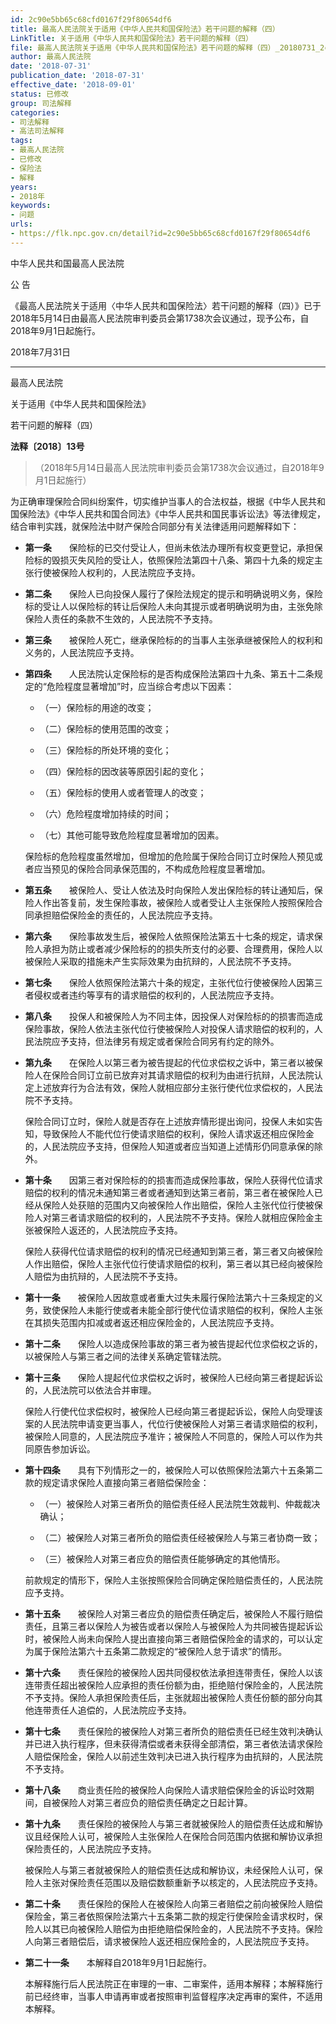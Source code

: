 ```yaml
---
id: 2c90e5bb65c68cfd0167f29f80654df6
title: 最高人民法院关于适用《中华人民共和国保险法》若干问题的解释（四）
LinkTitle: 关于适用《中华人民共和国保险法》若干问题的解释（四）
file: 最高人民法院关于适用《中华人民共和国保险法》若干问题的解释（四）_20180731_2c90e5bb65c68cfd0167f29f80654df6.docx
author: 最高人民法院
date: '2018-07-31'
publication_date: '2018-07-31'
effective_date: '2018-09-01'
status: 已修改
group: 司法解释
categories:
- 司法解释
- 高法司法解释
tags:
- 最高人民法院
- 已修改
- 保险法
- 解释
years:
- 2018年
keywords:
- 问题
urls:
- https://flk.npc.gov.cn/detail?id=2c90e5bb65c68cfd0167f29f80654df6
---
```


中华人民共和国最高人民法院

公 告

《最高人民法院关于适用〈中华人民共和国保险法〉若干问题的解释（四）》已于2018年5月14日由最高人民法院审判委员会第1738次会议通过，现予公布，自2018年9月1日起施行。

2018年7月31日

---

最高人民法院

关于适用《中华人民共和国保险法》

若干问题的解释（四）

**法释〔2018〕13号**

> （2018年5月14日最高人民法院审判委员会第1738次会议通过，自2018年9月1日起施行）

为正确审理保险合同纠纷案件，切实维护当事人的合法权益，根据《中华人民共和国保险法》《中华人民共和国合同法》《中华人民共和国民事诉讼法》等法律规定，结合审判实践，就保险法中财产保险合同部分有关法律适用问题解释如下：

- **第一条**　　保险标的已交付受让人，但尚未依法办理所有权变更登记，承担保险标的毁损灭失风险的受让人，依照保险法第四十八条、第四十九条的规定主张行使被保险人权利的，人民法院应予支持。

- **第二条**　　保险人已向投保人履行了保险法规定的提示和明确说明义务，保险标的受让人以保险标的转让后保险人未向其提示或者明确说明为由，主张免除保险人责任的条款不生效的，人民法院不予支持。

- **第三条**　　被保险人死亡，继承保险标的的当事人主张承继被保险人的权利和义务的，人民法院应予支持。

- **第四条**　　人民法院认定保险标的是否构成保险法第四十九条、第五十二条规定的“危险程度显著增加”时，应当综合考虑以下因素：

  - （一）保险标的用途的改变；

  - （二）保险标的使用范围的改变；

  - （三）保险标的所处环境的变化；

  - （四）保险标的因改装等原因引起的变化；

  - （五）保险标的使用人或者管理人的改变；

  - （六）危险程度增加持续的时间；

  - （七）其他可能导致危险程度显著增加的因素。

  保险标的危险程度虽然增加，但增加的危险属于保险合同订立时保险人预见或者应当预见的保险合同承保范围的，不构成危险程度显著增加。

- **第五条**　　被保险人、受让人依法及时向保险人发出保险标的转让通知后，保险人作出答复前，发生保险事故，被保险人或者受让人主张保险人按照保险合同承担赔偿保险金的责任的，人民法院应予支持。

- **第六条**　　保险事故发生后，被保险人依照保险法第五十七条的规定，请求保险人承担为防止或者减少保险标的的损失所支付的必要、合理费用，保险人以被保险人采取的措施未产生实际效果为由抗辩的，人民法院不予支持。

- **第七条**　　保险人依照保险法第六十条的规定，主张代位行使被保险人因第三者侵权或者违约等享有的请求赔偿的权利的，人民法院应予支持。

- **第八条**　　投保人和被保险人为不同主体，因投保人对保险标的的损害而造成保险事故，保险人依法主张代位行使被保险人对投保人请求赔偿的权利的，人民法院应予支持，但法律另有规定或者保险合同另有约定的除外。

- **第九条**　　在保险人以第三者为被告提起的代位求偿权之诉中，第三者以被保险人在保险合同订立前已放弃对其请求赔偿的权利为由进行抗辩，人民法院认定上述放弃行为合法有效，保险人就相应部分主张行使代位求偿权的，人民法院不予支持。

  保险合同订立时，保险人就是否存在上述放弃情形提出询问，投保人未如实告知，导致保险人不能代位行使请求赔偿的权利，保险人请求返还相应保险金的，人民法院应予支持，但保险人知道或者应当知道上述情形仍同意承保的除外。

- **第十条**　　因第三者对保险标的的损害而造成保险事故，保险人获得代位请求赔偿的权利的情况未通知第三者或者通知到达第三者前，第三者在被保险人已经从保险人处获赔的范围内又向被保险人作出赔偿，保险人主张代位行使被保险人对第三者请求赔偿的权利的，人民法院不予支持。保险人就相应保险金主张被保险人返还的，人民法院应予支持。

  保险人获得代位请求赔偿的权利的情况已经通知到第三者，第三者又向被保险人作出赔偿，保险人主张代位行使请求赔偿的权利，第三者以其已经向被保险人赔偿为由抗辩的，人民法院不予支持。

- **第十一条**　　被保险人因故意或者重大过失未履行保险法第六十三条规定的义务，致使保险人未能行使或者未能全部行使代位请求赔偿的权利，保险人主张在其损失范围内扣减或者返还相应保险金的，人民法院应予支持。

- **第十二条**　　保险人以造成保险事故的第三者为被告提起代位求偿权之诉的，以被保险人与第三者之间的法律关系确定管辖法院。

- **第十三条**　　保险人提起代位求偿权之诉时，被保险人已经向第三者提起诉讼的，人民法院可以依法合并审理。

  保险人行使代位求偿权时，被保险人已经向第三者提起诉讼，保险人向受理该案的人民法院申请变更当事人，代位行使被保险人对第三者请求赔偿的权利，被保险人同意的，人民法院应予准许；被保险人不同意的，保险人可以作为共同原告参加诉讼。

- **第十四条**　　具有下列情形之一的，被保险人可以依照保险法第六十五条第二款的规定请求保险人直接向第三者赔偿保险金：

  - （一）被保险人对第三者所负的赔偿责任经人民法院生效裁判、仲裁裁决确认；

  - （二）被保险人对第三者所负的赔偿责任经被保险人与第三者协商一致；

  - （三）被保险人对第三者应负的赔偿责任能够确定的其他情形。

  前款规定的情形下，保险人主张按照保险合同确定保险赔偿责任的，人民法院应予支持。

- **第十五条**　　被保险人对第三者应负的赔偿责任确定后，被保险人不履行赔偿责任，且第三者以保险人为被告或者以保险人与被保险人为共同被告提起诉讼时，被保险人尚未向保险人提出直接向第三者赔偿保险金的请求的，可以认定为属于保险法第六十五条第二款规定的“被保险人怠于请求”的情形。

- **第十六条**　　责任保险的被保险人因共同侵权依法承担连带责任，保险人以该连带责任超出被保险人应承担的责任份额为由，拒绝赔付保险金的，人民法院不予支持。保险人承担保险责任后，主张就超出被保险人责任份额的部分向其他连带责任人追偿的，人民法院应予支持。

- **第十七条**　　责任保险的被保险人对第三者所负的赔偿责任已经生效判决确认并已进入执行程序，但未获得清偿或者未获得全部清偿，第三者依法请求保险人赔偿保险金，保险人以前述生效判决已进入执行程序为由抗辩的，人民法院不予支持。

- **第十八条**　　商业责任险的被保险人向保险人请求赔偿保险金的诉讼时效期间，自被保险人对第三者应负的赔偿责任确定之日起计算。

- **第十九条**　　责任保险的被保险人与第三者就被保险人的赔偿责任达成和解协议且经保险人认可，被保险人主张保险人在保险合同范围内依据和解协议承担保险责任的，人民法院应予支持。

  被保险人与第三者就被保险人的赔偿责任达成和解协议，未经保险人认可，保险人主张对保险责任范围以及赔偿数额重新予以核定的，人民法院应予支持。

- **第二十条**　　责任保险的保险人在被保险人向第三者赔偿之前向被保险人赔偿保险金，第三者依照保险法第六十五条第二款的规定行使保险金请求权时，保险人以其已向被保险人赔偿为由拒绝赔偿保险金的，人民法院不予支持。保险人向第三者赔偿后，请求被保险人返还相应保险金的，人民法院应予支持。

- **第二十一条**　　本解释自2018年9月1日起施行。

  本解释施行后人民法院正在审理的一审、二审案件，适用本解释；本解释施行前已经终审，当事人申请再审或者按照审判监督程序决定再审的案件，不适用本解释。
